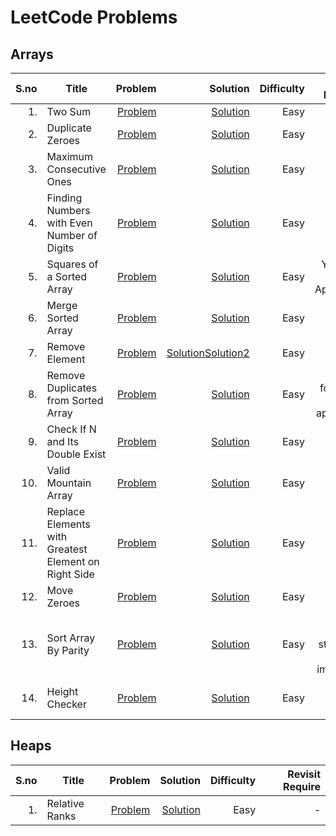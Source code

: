 # LeetCode Problems
## Arrays
|S.no | Title      | Problem        | Solution      |  Difficulty | Revisit Require |
|-----:|------------|--------------:|-------------:| ----------:|------------------:|
|1.|Two Sum|[Problem](https://leetcode.com/problems/two-sum/)|[Solution](https://github.com/samahuja642/leetcode/blob/main/arrays/two_sum.cpp)|Easy|Yes|
|2.|Duplicate Zeroes|[Problem](https://leetcode.com/problems/duplicate-zeros/)|[Solution](https://github.com/samahuja642/leetcode/blob/main/arrays/dup_zero.cpp)|Easy|No|
|3.|Maximum Consecutive Ones|[Problem](https://leetcode.com/problems/max-consecutive-ones/)|[Solution](https://github.com/samahuja642/leetcode/blob/main/arrays/maximum_consecutive_ones.cpp)|Easy|No|
|4.|Finding Numbers with Even Number of Digits|[Problem](https://leetcode.com/problems/find-numbers-with-even-number-of-digits/)|[Solution](https://github.com/samahuja642/leetcode/blob/main/arrays/Find_number_even.cpp)|Easy|No|
|5.|Squares of a Sorted Array|[Problem](https://leetcode.com/problems/squares-of-a-sorted-array/)|[Solution](https://github.com/samahuja642/leetcode/blob/main/arrays/squares_of_sorted_array.cpp)|Easy|Yes Two Pointer Approach|
|6.|Merge Sorted Array|[Problem](https://leetcode.com/problems/merge-sorted-array/)|[Solution](https://github.com/samahuja642/leetcode/blob/main/arrays/merge_sorted_arrays.cpp)|Easy|No|
|7.|Remove Element|[Problem](https://leetcode.com/problems/remove-element/)|[Solution](https://github.com/samahuja642/leetcode/blob/main/arrays/remove_element.cpp)[Solution2](https://github.com/samahuja642/leetcode/blob/main/arrays/remove_element2.cpp)|Easy|No|
|8.|Remove Duplicates from Sorted Array|[Problem](https://leetcode.com/problems/remove-duplicates-from-sorted-array/)|[Solution](https://github.com/samahuja642/leetcode/blob/main/arrays/remove_dup_sorted_array.cpp)|Easy|Yes but for Brute force approach|
|9.|Check If N and Its Double Exist|[Problem](https://leetcode.com/problems/check-if-n-and-its-double-exist/)|[Solution](https://github.com/samahuja642/leetcode/blob/main/arrays/check_if_n_and_double_exists.cpp)|Easy|No|
|10.|Valid Mountain Array|[Problem](https://leetcode.com/problems/valid-mountain-array/)|[Solution](https://github.com/samahuja642/leetcode/blob/main/arrays/valid_mountain_array.cpp)|Easy|No|
|11.|Replace Elements with Greatest Element on Right Side|[Problem](https://leetcode.com/problems/replace-elements-with-greatest-element-on-right-side/)|[Solution](https://github.com/samahuja642/leetcode/blob/main/arrays/rem_ele_greatest_right.cpp)|Easy|No|
|12.|Move Zeroes|[Problem](https://leetcode.com/problems/move-zeroes/)|[Solution](https://github.com/samahuja642/leetcode/blob/main/arrays/move_zeroes.cpp)|Easy|No|
|13.|Sort Array By Parity|[Problem](https://leetcode.com/problems/sort-array-by-parity/)|[Solution](https://github.com/samahuja642/leetcode/blob/main/arrays/sort_array_parity.cpp)|Easy|Yes coding structure can be improved|
|14.|Height Checker|[Problem](https://leetcode.com/problems/height-checker/)|[Solution](https://github.com/samahuja642/leetcode/blob/main/arrays/height_checker.cpp)|Easy|Yes Merge Sort| 

## Heaps
|S.no | Title      | Problem        | Solution      |  Difficulty | Revisit Require |
|-----:|------------|--------------:|-------------:| ----------:|------------------:|
|1.|Relative Ranks|[Problem](https://leetcode.com/problems/relative-ranks/)|[Solution](https://github.com/samahuja642/leetcode/blob/main/heaps/relative_ranks.cpp)|Easy|-|
